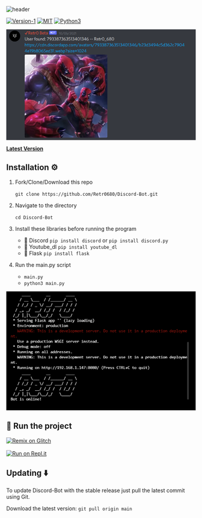 ![header](https://capsule-render.vercel.app/api?type=waving&color=gradient&height=400&section=header&text=Discord%20Bot%20🤖&fontSize=57&reversal=true&desc=The%20Last%20Discord%20Bot%20you%20would%20ever%20need!&animation=fadeIn&descSize=26&descAlignY=62&section=header)

[![Version-1](https://img.shields.io/badge/Version-1-green)](https://github.com/Retr0680/Discord-Bot/)
[![MIT](https://img.shields.io/badge/License-MIT-blue)](https://img.shields.io/badge/License-MIT-blue)
[![Python3](https://img.shields.io/badge/Language-Python3-red)](https://img.shields.io/badge/Language-Python3-red)

<p align="center">
<img align="center" src=".img/bot.png" width="900">
</p>

[**Latest Version**](https://github.com/Retr0680/Discord-Bot/)

## Installation ⚙️

1. Fork/Clone/Download this repo

    `git clone https://github.com/Retr0680/Discord-Bot.git`

2. Navigate to the directory

    `cd Discord-Bot`

3. Install these libraries before running the program
    - 📌 Discord `pip install discord` or `pip install discord.py`
    - 📌 Youtube_dl `pip install youtube_dl`
    - 📌 Flask `pip install flask`

4. Run the main.py script

    * `main.py`
    * `python3 main.py`

<p align="center">
<img align="center" src=".img/main.png" width="900">
</p>

## 💨 Run the project

[![Remix on Glitch](https://cdn.glitch.com/2703baf2-b643-4da7-ab91-7ee2a2d00b5b%2Fremix-button.svg)](https://glitch.com/edit/#!/import/github/Retr0680/Discord-Bot) <br><br>
[![Run on Repl.it](https://repl.it/badge/github/Retr0680/Discord-Bot)](https://repl.it/github/Retr0680/Discord-Bot)

## Updating ⬇️

To update Discord-Bot with the stable release just pull the latest commit using Git.

Download the latest version: `git pull origin main`
